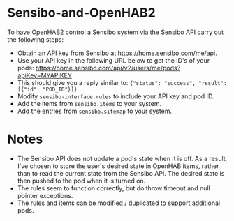 # Sensibo-and-OpenHAB2

To have OpenHAB2 control a Sensibo system via the Sensibo API carry out the following steps:

- Obtain an API key from Sensibo at https://home.sensibo.com/me/api.
- Use your API key in the following URL below to get the ID's of your pods: https://home.sensibo.com/api/v2/users/me/pods?apiKey=MYAPIKEY
- This should give you a reply similar to:
`{"status": "success", "result": [{"id": "POD_ID"}]}`
- Modify `sensibo-interface.rules` to include your API key and pod ID.
- Add the items from `sensibo.items` to your system.
- Add the entries from `sensibo.sitemap` to your system.

# Notes

- The Sensibo API does not update a pod's state when it is off. As a result, I've chosen to store the user's desired state in OpenHAB items, rather than to read the current state from the Sensibo API. The desired state is then pushed to the pod when it is turned on.
- The rules seem to function correctly, but do throw timeout and null pointer exceptions.
- The rules and items can be modified / duplicated to support additional pods.
